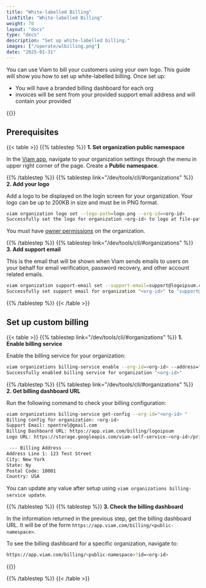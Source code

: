 ```yaml
---
title: "White-labelled Billing"
linkTitle: "White-labelled Billing"
weight: 70
layout: "docs"
type: "docs"
description: "Set up white-labelled billing."
images: ["/operate/wlbilling.png"]
date: "2025-01-31"
---
```


You can use Viam to bill your customers using your own logo.
This guide will show you how to set up white-labelled billing.
Once set up:

- You will have a branded billing dashboard for each org
- invoices will be sent from your provided support email address and will contain your provided

{{<imgproc src="/operate/wlbilling.png" resize="1000x" declaredimensions=true alt="Example billing dashboard" style="width:600px" class="imgzoom">}}

## Prerequisites

{{< table >}}
{{% tablestep %}}
**1. Set organization public namespace**

In the [Viam app](https://app.viam.com), navigate to your organization settings through the menu in upper right corner of the page. Create a **Public namespace**.

{{% /tablestep %}}
{{% tablestep link="/dev/tools/cli/#organizations" %}}
**2. Add your logo**

Add a logo to be displayed on the login screen for your organization.
Your logo can be up to 200KB in size and must be in PNG format.

```sh {class="command-line" data-prompt="$" data-output="2-10"}
viam organization logo set --logo-path=logo.png --org-id=<org-id>
Successfully set the logo for organization <org-id> to logo at file-path: logo.png
```

You must have [owner permissions](/manage/manage/rbac/#organization-settings-and-roles) on the organization.

{{% /tablestep %}}
{{% tablestep link="/dev/tools/cli/#organizations" %}}
**3. Add support email**

This is the email that will be shown when Viam sends emails to users on your behalf for email verification, password recovery, and other account related emails.

```sh {class="command-line" data-prompt="$" data-output="2-10"}
viam organization support-email set --support-email=support@logoipsum.com --org-id=<org-id>
Successfully set support email for organization "<org-id>" to "support@logoipsum.com"
```

{{% /tablestep %}}
{{< /table >}}

## Set up custom billing

{{< table >}}
{{% tablestep link="/dev/tools/cli/#organizations" %}}
**1. Enable billing service**

Enable the billing service for your organization:

```sh {class="command-line" data-prompt="$" data-output="2-10"}
viam organizations billing-service enable --org-id=<org-id> --address="100 Center Street, New York, NY, 10001"
Successfully enabled billing service for organization "<org-id>"
```

{{% /tablestep %}}
{{% tablestep link="/dev/tools/cli/#organizations" %}}
**2. Get billing dashboard URL**

Run the following command to check your billing configuration:

```sh {class="command-line" data-prompt="$" data-output="6-10"}
viam organizations billing-service get-config --org-id="<org-id> "
Billing config for organization: <org-id>
Support Email: npentrel@gmail.com
Billing Dashboard URL: https://app.viam.com/billing/logoipsum
Logo URL: https://storage.googleapis.com/viam-self-service-<org-id>/primary_logo.png

 --- Billing Address ---
Address Line 1: 123 Test Street
City: New York
State: Ny
Postal Code: 10001
Country: USA
```

You can update any value after setup using `viam organizations billing-service update`.

{{% /tablestep %}}
{{% tablestep %}}
**3. Check the billing dashboard**

In the information returned in the previous step, get the billing dashboard URL.
It will be of the form `https://app.viam.com/billing/<public-namespace>`.

To see the billing dashboard for a specific organization, navigate to:

```sh {class="command-line"}
https://app.viam.com/billing/<public-namespace>?id=<org-id>
```

{{<imgproc src="/operate/wlbilling.png" resize="1000x" declaredimensions=true alt="Example billing dashboard" style="width:600px" class="imgzoom">}}

{{% /tablestep %}}
{{< /table >}}
